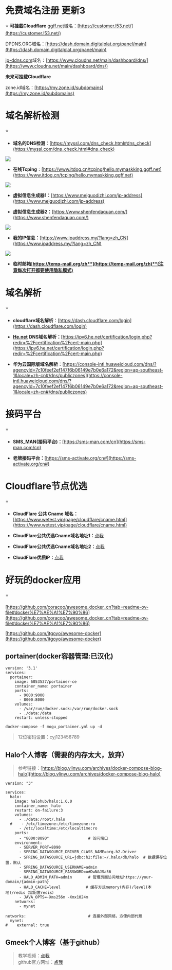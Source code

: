 
# 免费域名注册 更新3

⭐
**可挂载Cloudflare**
[ggff.net](https://ggff.net/)域名：[https://customer.l53.net/](https://customer.l53.net/)

DPDNS.ORG域名：[https://dash.domain.digitalplat.org/panel/main](https://dash.domain.digitalplat.org/panel/main)

[ip-ddns.com](https://ip-ddns.com/)域名：[https://www.cloudns.net/main/dashboard/dns/](https://www.cloudns.net/main/dashboard/dns/)

**未来可挂载Cloudflare**

zone.id域名：[https://my.zone.id/subdomains](https://my.zone.id/subdomains)

# 域名解析检测

⭐

-   **域名的DNS检测**：[https://myssl.com/dns_check.html#dns_check](https://myssl.com/dns_check.html#dns_check)

![](http://www.kdocs.cn/api/v3/office/copy/TDdVRUJKSndPNnZiSFBhN204SFhycW1SYmY1QmZNcmlidHlzRjE3WHpMMUxTamM0b1NRSTg1ZkdPb29VT1pHVmx3MTVLczNvWG5CQk5nMWpXaVQ4cC9SZnZQbGNGRzh3Nlcyb0JvSUJQaVZQdGh3bnRET1ladGJtOC9BVHlCRC9vbGtodGtvYU9tdkVRd1lZUFQ4alJLUDNzdzJaaTBvSVBXNFErTG5rdFhsOE9KcGowS0ovNlJKVFhNTGpPWkllTGR4akVxR2tqcTNPejRtU2MzVEJ6NGxvS2tkb0gyOWs3KzJTelgyZ2szRGNJOEtOV1UreEVFRDZIQXJyOGpLZ3ZzdlI5NDYyci9vPQ==/attach/object/GAXX2ZA7ADQHI?)


-   **在线Tcping**：[https://www.itdog.cn/tcping/hello.mymaskking.ggff.net](https://www.itdog.cn/tcping/hello.mymaskking.ggff.net)

![](http://www.kdocs.cn/api/v3/office/copy/TDdVRUJKSndPNnZiSFBhN204SFhycW1SYmY1QmZNcmlidHlzRjE3WHpMMUxTamM0b1NRSTg1ZkdPb29VT1pHVmx3MTVLczNvWG5CQk5nMWpXaVQ4cC9SZnZQbGNGRzh3Nlcyb0JvSUJQaVZQdGh3bnRET1ladGJtOC9BVHlCRC9vbGtodGtvYU9tdkVRd1lZUFQ4alJLUDNzdzJaaTBvSVBXNFErTG5rdFhsOE9KcGowS0ovNlJKVFhNTGpPWkllTGR4akVxR2tqcTNPejRtU2MzVEJ6NGxvS2tkb0gyOWs3KzJTelgyZ2szRGNJOEtOV1UreEVFRDZIQXJyOGpLZ3ZzdlI5NDYyci9vPQ==/attach/object/4IHH4ZA7ABAAE?)

-   **虚拟信息生成器1：**[https://www.meiguodizhi.com/jp-address](https://www.meiguodizhi.com/jp-address)

-   **虚拟信息生成器2：**[https://www.shenfendaquan.com/](https://www.shenfendaquan.com/)

![](http://www.kdocs.cn/api/v3/office/copy/TDdVRUJKSndPNnZiSFBhN204SFhycW1SYmY1QmZNcmlidHlzRjE3WHpMMUxTamM0b1NRSTg1ZkdPb29VT1pHVmx3MTVLczNvWG5CQk5nMWpXaVQ4cC9SZnZQbGNGRzh3Nlcyb0JvSUJQaVZQdGh3bnRET1ladGJtOC9BVHlCRC9vbGtodGtvYU9tdkVRd1lZUFQ4alJLUDNzdzJaaTBvSVBXNFErTG5rdFhsOE9KcGowS0ovNlJKVFhNTGpPWkllTGR4akVxR2tqcTNPejRtU2MzVEJ6NGxvS2tkb0gyOWs3KzJTelgyZ2szRGNJOEtOV1UreEVFRDZIQXJyOGpLZ3ZzdlI5NDYyci9vPQ==/attach/object/AXRICZA7ABAA6?)

-   **我的IP信息：**[https://www.ipaddress.my/?lang=zh_CN](https://www.ipaddress.my/?lang=zh_CN)

![](http://www.kdocs.cn/api/v3/office/copy/TDdVRUJKSndPNnZiSFBhN204SFhycW1SYmY1QmZNcmlidHlzRjE3WHpMMUxTamM0b1NRSTg1ZkdPb29VT1pHVmx3MTVLczNvWG5CQk5nMWpXaVQ4cC9SZnZQbGNGRzh3Nlcyb0JvSUJQaVZQdGh3bnRET1ladGJtOC9BVHlCRC9vbGtodGtvYU9tdkVRd1lZUFQ4alJLUDNzdzJaaTBvSVBXNFErTG5rdFhsOE9KcGowS0ovNlJKVFhNTGpPWkllTGR4akVxR2tqcTNPejRtU2MzVEJ6NGxvS2tkb0gyOWs3KzJTelgyZ2szRGNJOEtOV1UreEVFRDZIQXJyOGpLZ3ZzdlI5NDYyci9vPQ==/attach/object/KMHI6ZA7ACQE6?)

-   **临时邮箱**[**https://temp-mail.org/zh**](https://temp-mail.org/zh)**(注意每次打开都要使用隐私模式)**

# 域名解析

⭐

-   **cloudflare域名解析**：[https://dash.cloudflare.com/login](https://dash.cloudflare.com/login)

-   [**He.net**](https://he.net/) **DNS域名解析：**[https://ipv6.he.net/certification/login.php?redir=%2Fcertification%2Fcert-main.php](https://ipv6.he.net/certification/login.php?redir=%2Fcertification%2Fcert-main.php)

-   **华为云国际版域名解析**：[https://console-intl.huaweicloud.com/dns/?agencyId=7c10feef2ef147f6b06149e7b0e6a172&region=ap-southeast-1&locale=zh-cn#/dns/publiczones](https://console-intl.huaweicloud.com/dns/?agencyId=7c10feef2ef147f6b06149e7b0e6a172&region=ap-southeast-1&locale=zh-cn#/dns/publiczones)

# 接码平台

⭐

-   **SMS_MAN(接码平台)：**[https://sms-man.com/cn](https://sms-man.com/cn)

-   **老牌接码平台：**[https://sms-activate.org/cn#](https://sms-activate.org/cn#)

# Cloudflare节点优选

⭐

-   **CloudFlare 公共 Cname 域名：**[https://www.wetest.vip/page/cloudflare/cname.html](https://www.wetest.vip/page/cloudflare/cname.html)

-   **CloudFlare公共优选Cname域名地址1：**[点我](https://www.wetest.vip/)

-   **CloudFlare公共优选Cname域名地址2：**[点](https://www.wetest.vip/)[我](https://blog.nbvil.com/nat/saasip/)

-   **CloudFlare优质IP：**[点我](https://stock.hostmonit.com/CloudFlareYes)

# 好玩的docker应用

⭐

[https://github.com/coracoo/awesome_docker_cn?tab=readme-ov-file#docker%E7%AE%A1%E7%90%86](https://github.com/coracoo/awesome_docker_cn?tab=readme-ov-file#docker%E7%AE%A1%E7%90%86)

[https://github.com/itgoyo/awesome-docker](https://github.com/itgoyo/awesome-docker)

## portainer(docker容器管理:已汉化)

```
version: '3.1'
services:
  portainer:
    image: 6053537/portainer-ce
    container_name: portainer
    ports:
      - 9000:9000
      - 8000:8000
    volumes:
      - /var/run/docker.sock:/var/run/docker.sock
      - ./data:/data
    restart: unless-stopped
```

```
docker-compose -f mogu_portainer.yml up -d
```

> 12位密码设置：cyj123456789

## Halo个人博客（需要的内存太大，放弃）

> 参考链接：[https://blog.vlinyu.com/archives/docker-compose-blog-halo](https://blog.vlinyu.com/archives/docker-compose-blog-halo)

```
version: "3"

services:
  halo:
    image: halohub/halo:1.6.0
    container_name: halo
    restart: on-failure:3
    volumes:
      - ./data:/root/.halo
  #    - /etc/timezone:/etc/timezone:ro
      - /etc/localtime:/etc/localtime:ro
    ports:
      - "8000:8090"                 # 访问端口
    environment:
      - SERVER_PORT=8090
      - SPRING_DATASOURCE_DRIVER_CLASS_NAME=org.h2.Driver
      - SPRING_DATASOURCE_URL=jdbc:h2:file:~/.halo/db/halo  # 数据保存位置，默认
      - SPRING_DATASOURCE_USERNAME=admin
      - SPRING_DATASOURCE_PASSWORD=o#DwN&JSa56
      - HALO_ADMIN_PATH=admin       # 管理页面访问地址https://your-domain/{admin-path}
      - HALO_CACHE=level           # 缓存方式memory(内存)/level(本地)/redis（需配置redis）
      - JAVA_OPTS=-Xms256m -Xmx1024m
    networks:
      - mynet

networks:                           # 连接外部网络，方便内部代理
  mynet:
#    external: true
```

## Gmeek个人博客（基于github）

> 教学视频：[点我](https://www.bilibili.com/video/BV1GM4m1m7ZD/?vd_source=aafb688695496c16d63c4b9e07f211b3)  
> github官方网址：[点我](https://github.com/Meekdai/Gmeek)
